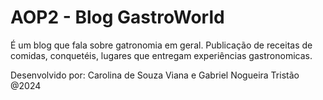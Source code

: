 # AOP2 - Blog GastroWorld

É um blog que fala sobre gatronomia em geral.
Publicação de receitas de comidas, conquetéis, lugares que entregam experiências gastronomicas.

Desenvolvido por:
Carolina de Souza Viana e Gabriel Nogueira Tristão
@2024
